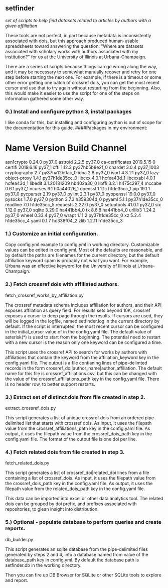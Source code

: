 ## setfinder

*set of scripts to help find datasets related to articles by authors with a given affiliation*

These tools are not perfect, in part because metadata is inconsistently associated with dois, but this approach produced human-usable spreadsheets toward answering the question: "Where are datasets associated with scholary works with authors associated with my institution?" for us at the University of Illinois at Urbana-Champaign.

There are a series of scripts because things can go wrong along the way, and it may be necessary to somewhat manually recover and retry for one step before starting the next one. For example, if there is a timeout or some other error getting one batch of crossref dois, you can get the most recent cursor and use that to try again without restarting from the beginning. Also, this would make it easier to use the script for one of the steps on information gathered some other way.

### 0.) Install and configure python 3, install packages
I like conda for this, but installing and configuring python is out of scope for the documentation for this guide.
####Packages in my environment:
  # Name                    Version                   Build  Channel
  asn1crypto                0.24.0                   py37_0
  astroid                   2.2.5                    py37_0
  ca-certificates           2019.5.15                     0
  certifi                   2019.6.16                py37_1
  cffi                      1.12.3           py37hb5b8e2f_0
  chardet                   3.0.4                 py37_1003
  cryptography              2.7              py37ha12b0ac_0
  idna                      2.8                      py37_0
  isort                     4.3.21                   py37_0
  lazy-object-proxy         1.4.1            py37h1de35cc_0
  libcxx                    4.0.1                hcfea43d_1
  libcxxabi                 4.0.1                hcfea43d_1
  libedit                   3.1.20181209         hb402a30_0
  libffi                    3.2.1                h475c297_4
  mccabe                    0.6.1                    py37_1
  ncurses                   6.1                  h0a44026_1
  openssl                   1.1.1c               h1de35cc_1
  pip                       19.1.1                   py37_0
  pycparser                 2.19                     py37_0
  pylint                    2.3.1                    py37_0
  pyopenssl                 19.0.0                   py37_0
  pysocks                   1.7.0                    py37_0
  python                    3.7.3                h359304d_0
  pyyaml                    5.1.1            py37h1de35cc_0
  readline                  7.0                  h1de35cc_5
  requests                  2.22.0                   py37_0
  setuptools                41.0.1                   py37_0
  six                       1.12.0                   py37_0
  sqlite                    3.29.0               ha441bb4_0
  tk                        8.6.8                ha441bb4_0
  urllib3                   1.24.2                   py37_0
  wheel                     0.33.4                   py37_0
  wrapt                     1.11.2           py37h1de35cc_0
  xz                        5.2.4                h1de35cc_4
  yaml                      0.1.7                hc338f04_2
  zlib                      1.2.11               h1de35cc_3

### 1.) Customize an initial configuration.
Copy config.yml.example to config.yml in working directory. Customizable values can be edited in config.yml. Most of the defaults are reasonable, and by default the paths are filenames for the current directory, but the default affiliation keyword spam is probably not what you want. For example, Urbana was an effective keyword for the University of Illinois at Urbana-Champaign.

### 2.) Fetch crossref dois with affiliated authors.

fetch\_crossref\_works\_by\_affiliation.py

The crossref metadata schema includes affiliation for authors, and their API exposes affilation as query field. For results sets beyond 10K, crossref exposes a cursor to deep page through the results. If cursors are used, they will be logged in the logfile, named setfinder.log in the current directory by default. If the script is interrupted, the most recent cursor can be configured in the initial\_cursor value of in the config.yaml file. The default value of asterisk(\*) is used to start from the beginning. The potential need to restart with a new cursor is the reason only one keyword can be configured a time.

This script uses the crossref API to search for works by authors with affiliations that contain the keyword from the affiliation\_keyword key in the config.yaml file. The output is a file contianing lines of pipe-delimted records in the form crossref\_doi|author\_name|author\_affiliation. The default name for this file is crossref\_affiliations.csv, but this can be changed with the value of the crossref\_affiliations\_path key in the config.yaml file. There is no header row, to better support restarts.

### 3.) Extract set of distinct dois from file created in step 2.

extract\_crossref\_dois.py

This script generates a list of unique crossref dois from an ordered pipe-delimited list that starts with crossref dois. As input, it uses the filepath value from the crossref\_affiliations\_path key in the config.yaml file. As output, it uses the filepath value from the crossref\_dois\_path key in the config.yaml file. The format of the output file is one doi per line.

### 4.) Fetch related dois from file created in step 3.
fetch\_related\_dois.py

This script generates a list of crossref\_doi|related\_doi lines from a file containing a list of crossref\_dois. As input, it uses the filepath value from the crossref\_dois\_path key in the config.yaml file. As output, it uses the filepath value from the related\_dois\_path key in the config.yaml file.

This data can be imported into excel or other data analytics tool. The related dois can be grouped by doi prefix, and prefixes associated with repositories, to glean insight into distribution.

### 5.) Optional - populate database to perform queries and create reports.
db\_builder.py

This script generates an sqlite database from the pipe-delimited files generated by steps 2 and 4, into a database named from value of the database\_path key in config.yml. By default the database path is setfinder.db in the working directory.

Then you can fire up DB Browser for SQLite or other SQLite tools to explore and report.

